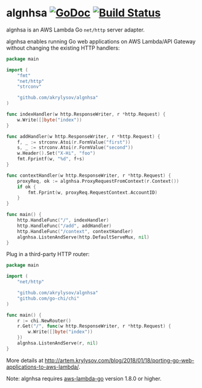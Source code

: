 # algnhsa [![GoDoc](https://godoc.org/github.com/akrylysov/algnhsa?status.svg)](https://godoc.org/github.com/akrylysov/algnhsa) [![Build Status](https://travis-ci.org/akrylysov/algnhsa.svg?branch=master)](https://travis-ci.org/akrylysov/algnhsa)

algnhsa is an AWS Lambda Go `net/http` server adapter.

algnhsa enables running Go web applications on AWS Lambda/API Gateway without changing the existing HTTP handlers:

```go
package main

import (
    "fmt"
    "net/http"
    "strconv"

    "github.com/akrylysov/algnhsa"
)

func indexHandler(w http.ResponseWriter, r *http.Request) {
    w.Write([]byte("index"))
}

func addHandler(w http.ResponseWriter, r *http.Request) {
    f, _ := strconv.Atoi(r.FormValue("first"))
    s, _ := strconv.Atoi(r.FormValue("second"))
    w.Header().Set("X-Hi", "foo")
    fmt.Fprintf(w, "%d", f+s)
}

func contextHandler(w http.ResponseWriter, r *http.Request) {
    proxyReq, ok := algnhsa.ProxyRequestFromContext(r.Context())
    if ok {
        fmt.Fprint(w, proxyReq.RequestContext.AccountID)
    }
}

func main() {
    http.HandleFunc("/", indexHandler)
    http.HandleFunc("/add", addHandler)
    http.HandleFunc("/context", contextHandler)
    algnhsa.ListenAndServe(http.DefaultServeMux, nil)
}
```

Plug in a third-party HTTP router:

```go
package main

import (
    "net/http"

    "github.com/akrylysov/algnhsa"
    "github.com/go-chi/chi"
)

func main() {
    r := chi.NewRouter()
    r.Get("/", func(w http.ResponseWriter, r *http.Request) {
        w.Write([]byte("index"))
    })
    algnhsa.ListenAndServe(r, nil)
}
```

More details at http://artem.krylysov.com/blog/2018/01/18/porting-go-web-applications-to-aws-lambda/.

Note: algnhsa requires [aws-lambda-go](https://github.com/aws/aws-lambda-go) version 1.8.0 or higher.
